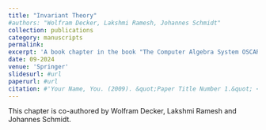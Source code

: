 ```yaml
---
title: "Invariant Theory"
#authors: "Wolfram Decker, Lakshmi Ramesh, Johannes Schmidt"
collection: publications
category: manuscripts
permalink: 
excerpt: 'A book chapter in the book "The Computer Algebra System OSCAR: Algorithms and Examples", to be published by Springer later this year.'
date: 09-2024
venue: 'Springer'
slidesurl: #url
paperurl: #url
citation: #'Your Name, You. (2009). &quot;Paper Title Number 1.&quot; <i>Journal 1</i>. 1(1).'
---
```


This chapter is co-authored by Wolfram Decker, Lakshmi Ramesh and Johannes Schmidt. 